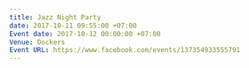 ```yaml
---
title: Jazz Night Party
date: 2017-10-11 09:55:00 +07:00
Event date: 2017-10-12 00:00:00 +07:00
Venue: Dockers
Event URL: https://www.facebook.com/events/137354933555791
---
```


